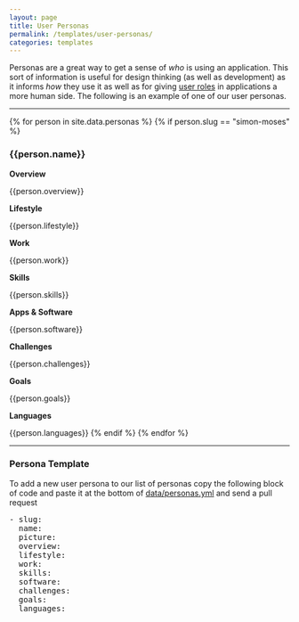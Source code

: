 ```yaml
---
layout: page
title: User Personas
permalink: /templates/user-personas/
categories: templates
---
```


Personas are a great way to get a sense of *who* is using an application. This sort of information is useful for design thinking (as well as development) as it informs *how* they use it as well as for giving [user roles](/templates/feature-specification/#user-roles) in applications a more human side. The following is an example of one of our user personas.

---

{% for person in site.data.personas %}
{% if person.slug == "simon-moses" %}

  <h3>{{person.name}}</h3>

  **Overview**

  {{person.overview}}

  **Lifestyle**

  {{person.lifestyle}}

  **Work**

  {{person.work}}

  **Skills**

  {{person.skills}}
  
  **Apps & Software**

  {{person.software}}

  **Challenges**

  {{person.challenges}}

  **Goals**

  {{person.goals}}

  **Languages**

  {{person.languages}}
{% endif %}
{% endfor %}

---

### Persona Template

To add a new user persona to our list of personas copy the following block of code and paste it at the bottom of [data/personas.yml](https://github.com/eHealthAfrica/eHealthAfrica.github.io/blob/master/_data/personas.yml) and send a pull request

<pre>
- slug:
  name:
  picture:
  overview: 
  lifestyle:
  work:
  skills:
  software:
  challenges:
  goals:
  languages:
</pre>
